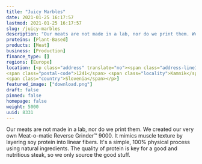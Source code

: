 ```yaml
---
title: "Juicy Marbles"
date: 2021-01-25 16:17:57
lastmod: 2021-01-25 16:17:57
slug: /juicy-marbles
description: "Our meats are not made in a lab, nor do we print them. We created our very own Meat-o-matic Reverse Grinder™ 9000. It mimics muscle texture by layering soy protein into linear fibers. It's a simple, 100% physical process using natural ingredients. The quality of protein is key for a good and nutritious steak, so we only source the good stuff."
proteins: [Plant-Based]
products: [Meat]
business: [Production]
finance_type: []
regions: [Europe]
location: [<p class="address" translate="no"><span class="address-line1">Šutna</span><br>
<span class="postal-code">1241</span> <span class="locality">Kamnik</span><br>
<span class="country">Slovenia</span></p>]
featured_image: ["download.png"]
draft: false
pinned: false
homepage: false
weight: 5000
uuid: 8331
---
```

<p>Our meats are not made in a lab, nor do we print them. We created our very own Meat-o-matic Reverse Grinder™ 9000. It mimics muscle texture by layering soy protein into linear fibers. It's a simple, 100% physical process using natural ingredients. The quality of protein is key for a good and nutritious steak, so we only source the good stuff.</p>
